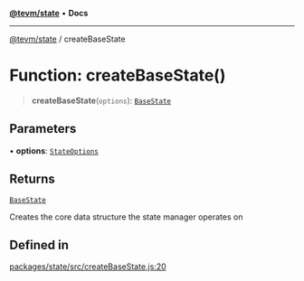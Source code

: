 [**@tevm/state**](../README.md) • **Docs**

***

[@tevm/state](../globals.md) / createBaseState

# Function: createBaseState()

> **createBaseState**(`options`): [`BaseState`](../type-aliases/BaseState.md)

## Parameters

• **options**: [`StateOptions`](../type-aliases/StateOptions.md)

## Returns

[`BaseState`](../type-aliases/BaseState.md)

Creates the core data structure the state manager operates on

## Defined in

[packages/state/src/createBaseState.js:20](https://github.com/evmts/tevm-monorepo/blob/main/packages/state/src/createBaseState.js#L20)
